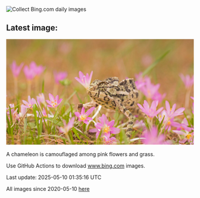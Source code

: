 ![Collect Bing.com daily images](https://github.com/counter2015/bing-daily-images/workflows/Collect%20Bing.com%20daily%20images/badge.svg)
## Latest image:
![](images/CuteChameleon.jpg)

A chameleon is camouflaged among pink flowers and grass.

Use GitHub Actions to download www.bing.com images.

Last update: 2025-05-10 01:35:16 UTC

All images since 2020-05-10 [here](https://github.com/counter2015/bing-daily-images/tree/master/images)
